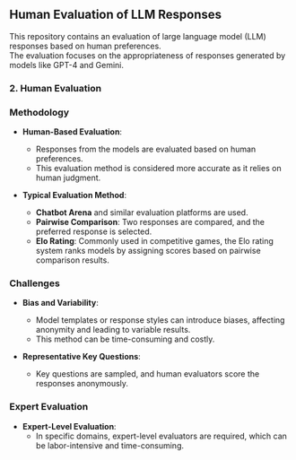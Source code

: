 

## Human Evaluation of LLM Responses

This repository contains an evaluation of large language model (LLM) responses based on human preferences.</br>
The evaluation focuses on the appropriateness of responses generated by models like GPT-4 and Gemini.</br>

### 2. Human Evaluation

### Methodology

- **Human-Based Evaluation**:
  - Responses from the models are evaluated based on human preferences.</br>
  - This evaluation method is considered more accurate as it relies on human judgment.</br>

- **Typical Evaluation Method**:
  - **Chatbot Arena** and similar evaluation platforms are used.</br>
  - **Pairwise Comparison**: Two responses are compared, and the preferred response is selected.</br>
  - **Elo Rating**: Commonly used in competitive games, the Elo rating system ranks models by assigning scores based on pairwise comparison results.</br>

### Challenges

- **Bias and Variability**:
  - Model templates or response styles can introduce biases, affecting anonymity and leading to variable results.</br>
  - This method can be time-consuming and costly.</br>

- **Representative Key Questions**:
  - Key questions are sampled, and human evaluators score the responses anonymously.</br>

### Expert Evaluation
- **Expert-Level Evaluation**:
  - In specific domains, expert-level evaluators are required, which can be labor-intensive and time-consuming.</br>

